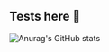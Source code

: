 ## Tests here 🤘

![Anurag's GitHub stats](https://github-readme-stats.vercel.app/api?username=eduardbiellier&show_icons=true&theme=tokyonight)
<!--
**eduardbiellier/eduardbiellier** is a ✨ _special_ ✨ repository because its `README.md` (this file) appears on your GitHub profile.
![Top Langs](https://github-readme-stats.vercel.app/api/top-langs/?username=eduardbiellier&layout=compact)
//
Here are some ideas to get you started:
- 🔭 I’m currently working on ...
- 🌱 I’m currently learning ...
- 👯 I’m looking to collaborate on ...
- 🤔 I’m looking for help with ...
- 💬 Ask me about ...
- 📫 How to reach me: ...
- 😄 Pronouns: ...
- ⚡ Fun fact: ...
-->
